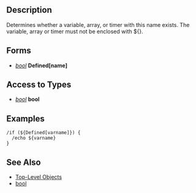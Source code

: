 ## Description

Determines whether a variable, array, or timer with this name exists. The variable, array or timer must not be enclosed
with ${}.

## Forms

-   *[bool](../data-types/datatype-bool.md)* **Defined\[**name**\]**

## Access to Types

-   *[bool](../data-types/datatype-bool.md)* **bool**

## Examples

`/if (${Defined[varname]}) {`  
`  /echo ${varname}`  
`}`

## See Also

-   [Top-Level Objects](top-level-objects.md)
-   [bool](../data-types/datatype-bool.md)


